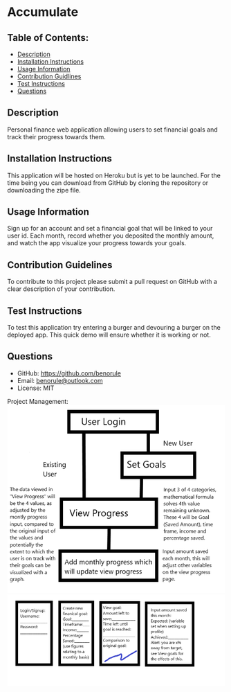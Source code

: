 # Accumulate
## Table of Contents: 
 * [Description](#Description) 
* [Installation Instructions](#Installation-Instructions) 
* [Usage Information](#Usage-Information) 
* [Contribution Guidlines](#Contribution-Guidelines) 
* [Test Instructions](#Test-Instructions) 
* [Questions](#Questions) 
## Description 
Personal finance web application allowing users to set financial goals and track their progress towards them.
## Installation Instructions 
This application will be hosted on Heroku but is yet to be launched. For the time being you can download from GitHub by cloning the repository or downloading the zipe file.
## Usage Information 
Sign up for an account and set a financial goal that will be linked to your user id. Each month, record whether you deposited the monthly amount, and watch the app visualize your progress towards your goals.
## Contribution Guidelines 
To contribute to this project please submit a pull request on GitHub with a clear description of your contribution.
## Test Instructions 
To test this application try entering a burger and devouring a burger on the deployed app. This quick demo will ensure whether it is working or not.
## Questions 
 * GitHub: https://github.com/benorule
* Email: benorule@outlook.com
* License: MIT


Project Management:
![Data Flow](project-management/data-flow.png?raw=true "Title")
![UI Flow](project-management/UI-flow.png?raw=true "UI Flow")